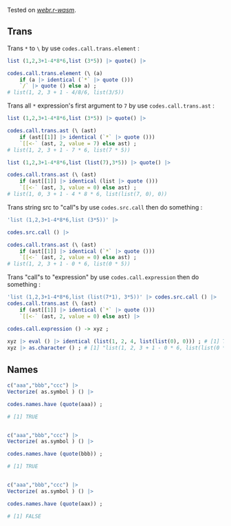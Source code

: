 
Tested on [*webr.r-wasm*](https://webr.r-wasm.org/latest).

## Trans

Trans `*` to `\` by use `codes.call.trans.element` :

~~~ r
list (1,2,3+1-4*8*6,list (3*5)) |> quote() |> 

codes.call.trans.element (\ (a) 
	if (a |> identical (`*` |> quote ())) 
	`/` |> quote () else a) ;
# list(1, 2, 3 + 1 - 4/8/6, list(3/5))
~~~

Trans all `*` expression's first argument to `7` by use `codes.call.trans.ast` :

~~~ r
list (1,2,3+1-4*8*6,list (3*5)) |> quote() |> 

codes.call.trans.ast (\ (ast) 
	if (ast[[1]] |> identical (`*` |> quote ())) 
	`[[<-` (ast, 2, value = 7) else ast) ;
# list(1, 2, 3 + 1 - 7 * 6, list(7 * 5))

list (1,2,3+1-4*8*6,list (list(7),3*5)) |> quote() |> 

codes.call.trans.ast (\ (ast) 
	if (ast[[1]] |> identical (list |> quote ())) 
	`[[<-` (ast, 3, value = 0) else ast) ;
# list(1, 0, 3 + 1 - 4 * 8 * 6, list(list(7, 0), 0))
~~~

Trans string src to "call"s by use `codes.src.call` then do something :

~~~ r
'list (1,2,3+1-4*8*6,list (3*5))' |>

codes.src.call () |> 

codes.call.trans.ast (\ (ast) 
	if (ast[[1]] |> identical (`*` |> quote ())) 
	`[[<-` (ast, 2, value = 0) else ast) ;
# list(1, 2, 3 + 1 - 0 * 6, list(0 * 5))
~~~

Trans "call"s to "expression" by use `codes.call.expression` then do something :

~~~ r
'list (1,2,3+1-4*8*6,list (list(7*1), 3*5))' |> codes.src.call () |> 
codes.call.trans.ast (\ (ast) 
	if (ast[[1]] |> identical (`*` |> quote ())) 
	`[[<-` (ast, 2, value = 0) else ast) |> 

codes.call.expression () -> xyz ;
	
xyz |> eval () |> identical (list(1, 2, 4, list(list(0), 0))) ; # [1] TRUE
xyz |> as.character () ; # [1] "list(1, 2, 3 + 1 - 0 * 6, list(list(0 * 1), 0 * 5))"
~~~

## Names

~~~ r
c("aaa","bbb","ccc") |> 
Vectorize( as.symbol ) () |> 

codes.names.have (quote(aaa)) ;

# [1] TRUE


c("aaa","bbb","ccc") |> 
Vectorize( as.symbol ) () |> 

codes.names.have (quote(bbb)) ;

# [1] TRUE


c("aaa","bbb","ccc") |> 
Vectorize( as.symbol ) () |> 

codes.names.have (quote(aax)) ;

# [1] FALSE
~~~

